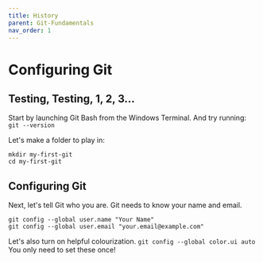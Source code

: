 ```yaml
---
title: History
parent: Git-Fundamentals 
nav_order: 1
---
```


# Configuring Git
## Testing, Testing, 1, 2, 3...
Start by launching Git Bash from the Windows Terminal.
And try running:
``git --version``

Let's make a folder to play in:
```
mkdir my-first-git
cd my-first-git
```

## Configuring Git
Next, let's tell Git who you are. Git needs to know your name and email.
```
git config --global user.name "Your Name"
git config --global user.email "your.email@example.com"
```
Let's also turn on helpful colourization.
``git config --global color.ui auto``
You only need to set these once!
